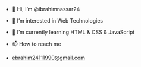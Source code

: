 - 👋 Hi, I’m @ibrahimnassar24
- 👀 I’m interested in Web Technologies
- 🌱 I’m currently learning HTML & CSS & JavaScript

- 📫 How to reach me 
-  ebrahim24111990@gmail.com

<!---
ibrahimnassar24/ibrahimnassar24 is a ✨ special ✨ repository because its `README.md` (this file) appears on your GitHub profile.
You can click the Preview link to take a look at your changes.
--->
